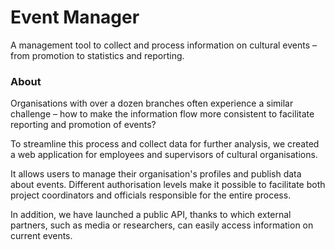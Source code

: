 # Event Manager

A management tool to collect and process information on cultural events – from promotion to statistics and reporting.

### About

Organisations with over a dozen branches often experience a similar challenge – how to make the information flow more consistent to facilitate reporting and promotion of events?

To streamline this process and collect data for further analysis, we created a web application for employees and supervisors of cultural organisations.

It allows users to manage their organisation's profiles and publish data about events. Different authorisation levels make it possible to facilitate both project coordinators and officials responsible for the entire process.

In addition, we have launched a public API, thanks to which external partners, such as media or researchers, can easily access information on current events.
